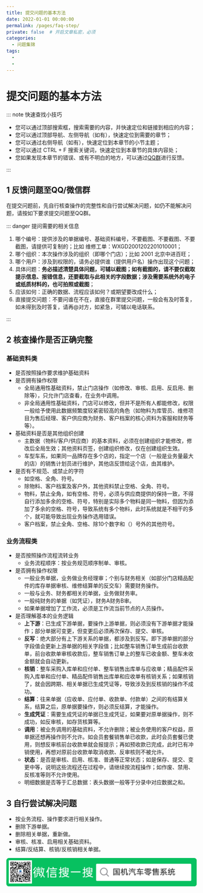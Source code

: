 ```yaml
---
title: 提交问题的基本方法
date: 2022-01-01 00:00:00
permalink: /pages/faq-step/
private: false	# 开启文章私密，必须
categories:
  - 问题集锦
tags:
  - 
  -  
---
```



# 提交问题的基本方法

::: note 快速查找小技巧

- 您可以通过顶部搜索框，搜索需要的内容，并快速定位和链接到相应的内容；
- 您可以通过顶部导航、左侧导航（如有），快速定位到需要的章节；
- 您可以通过右侧导航（如有），快速定位到本章节的小节主题；
- 您可以通过 CTRL + F 搜索关键词，快速定位到本章节的具体内容处；
- 您如果发现本章节的错误、或有不明白的地方，可以通过[QQ群](https://jq.qq.com/?_wv=1027&k=Y6HPvi87)进行反馈。

:::



## 1 反馈问题至QQ/微信群

在提交问题前，先自行核查操作的完整性和自行尝试解决问题，如仍不能解决问题，请按如下要求提交问题至QQ群。

::: danger 提问需要的相关信息

1. 哪个编号：提供涉及的单据编号、基础资料编号，不要截图、不要截图、不要截图，请提供可复制的；比如 维修工单：WXGD2001202201010001；
2. 哪个组织：本次操作涉及的组织（即哪个门店）；比如 2001 北京中进百旺；
3. 哪个用户：涉及到权限的，请务必提供谁（提供用户名）操作出现这个问题；
4. 具体问题：**务必描述清楚具体问题，可辅以截图；如有截图的，请不要仅截取提示信息、报错信息，还要截取与此相关的字段数据；涉及需要系统外的电子或纸质材料的，也可拍照或截图**；
5. 应该如何：正确的数据、流程应该如何？或期望要改成什么；
6. 直接提交问题：不要问谁在不在，直接在群里提交问题，一般会有及时答复，如未得到及时答复，请再@对方，如紧急，可辅以电话联系。

:::



## 2 核查操作是否正确完整

### 基础资料类

- 是否按照操作要求维护基础资料
- 是否拥有操作权限
  - 全局通用性基础资料，禁止门店操作（如修改、审核、启用、反启用、删除等），只允许门店查看，在业务中调用。
  - 非全局通用性基础资料，门店可以修改，但并不是所有人都能修改，权限一般给予使用此数据频繁度较紧密较高的角色（如物料为库管员、维修项目为售后经理、客户供应商为财务、客户档案的核心资料为客服和财务等等）。
- 基础资料是否是其他组织创建
  - 主数据（物料/客户/供应商）的基本资料，必须在创建组织才能修改，修改后全局生效；其他资料页签，创建组织修改，仅在创建组织生效。
  - 车型车系，如果同一品牌存在多个店的，指定一个店（一般是业务量最大的店）的销售计划员进行维护，其他店反馈给这个店，由其维护。
- 是否有不规范、或禁止的字符
  - 如空格、全角、符号。
  - 除物料、客户档案及客户外，其他资料禁止空格、全角、符号。
  - 物料，禁止全角，如有空格、符号，必须与供应商提供的保持一致，不得自行添加多余的空格、符号，特别是实际多个物料是同一物料，但因为添加了多余的空格、符号，导致系统有多个物料，此时系统就是不相干的多个，就可能导致出现业务操作选用错误。
  - 客户档案，禁止全角、空格、除10个数字和（）号外的其他符号。

### 业务流程类

- 是否按照操作流程流转业务
  - 业务流程顺序：按业务规范顺序制单、审核。
- 是否拥有操作权限
  - 一般业务单据，业务做业务经理审；个别与财务相关（如部分门店精品配件的库存单据审核、维修结算单的反交车）需要财务操作。
  - 一般与业务、财务都相关的单据，业务做财务审。
  - 一般纯财务的单据（如凭证），财务A财务B审。
  - 如果单据增加了工作流，必须是工作流当前节点的人员操作。
- 是否理解基本的业务逻辑
  - **上下游**：已生成下游单据，要操作上游单据，则必须没有下游单据才能操作；部分单据可变更，但变更后必须再次保存、提交、审核。
  - **反写**：绝大部分有上下游关系的单据，都涉及到反写。即下游单据的部分字段值会更新上游单据的相关字段值；比如整车销售订单生成前台收款单，前台收款单审核收款后，整车销售订单上的整车已收金额、整车未收金额就会自动更新。
  - **核销**：整车采购入库单和应付单、整车销售出库单与应收单；精品配件采购入库单和应付单、精品配件销售出库单和应收单有核销关系；如果核销了，就会因跨期、相关单据已生成凭证等，导致涉及到反核销的操作不成功。
  - **结算**：往来单据（应收单、应付单、收款单、付款单）之间的有结算关系，结算之后，原单据要操作，则必须反结算，才能操作。
  - **生成凭证**：需要生成凭证的单据已生成凭证，如果要对原单据操作，则不成功，如反审核，如存货核算等。
  - **调用**：被业务调用的基础资料，不允许删除；被业务使用的客户权益，原单据还想再操作则不允许。如会员套餐销售单已收款，此时会员套餐已使用，则想反审核前台收款单就会报提示；再如预收款已完成，此时已有冲销使用，再想对原前台收款单取消收款、反审核则不被允许。
  - **状态**：是否是审核、启用、核准、普通等正常状态；如是保存、提交、变更中等，说明这些流程还在过程中，请继续按流程操作；如作废、禁用、反核准等则不允许使用。
  - 明细数据是否等于汇总数据：表头数据一般等于分录中对应数据之和。

## 3 自行尝试解决问题

- 按业务流程、操作要求进行相关操作。
- 删除下游单据。
- 删除相关单据，重新做。
- 审核、核准、启用相关基础资料。
- 结算/反结算、核销/反核销相关单据。



![](/webpublic/img/ctcaierpbanner1.png)
